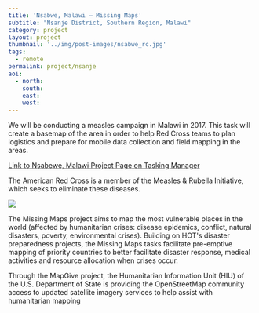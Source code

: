 ```yaml
---
title: 'Nsabwe, Malawi – Missing Maps' 
subtitle: "Nsanje District, Southern Region, Malawi"
category: project
layout: project
thumbnail: '../img/post-images/nsabwe_rc.jpg'
tags:
  - remote
permalink: project/nsanje
aoi:
  - north: 
    south: 
    east: 
    west: 
---
```


We will be conducting a measles campaign in Malawi in 2017. This task will create a basemap of the area in order to help Red Cross teams to plan logistics and prepare for mobile data collection and field mapping in the areas.

<a href="http://tasks.hotosm.org/project/3213">Link to Nsabewe, Malawi Project Page on Tasking Manager</a>

The American Red Cross is a member of the Measles & Rubella Initiative, which seeks to eliminate these diseases. 

<img src="../img/post-images/nsabwe.jpg">

The Missing Maps project aims to map the most vulnerable places in the world (affected by humanitarian crises: disease epidemics, conflict, natural disasters, poverty, environmental crises). Building on HOT's disaster preparedness projects, the Missing Maps tasks facilitate pre-emptive mapping of priority countries to better facilitate disaster response, medical activities and resource allocation when crises occur.

Through the MapGive project, the Humanitarian Information Unit (HIU) of the U.S. Department of State is providing the OpenStreetMap community access to updated satellite imagery services to help assist with humanitarian mapping


